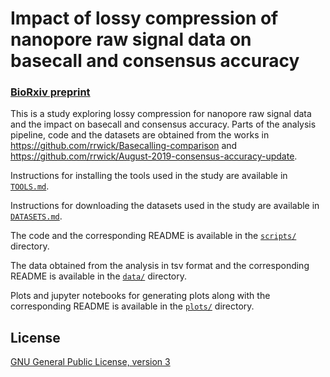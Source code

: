 # Impact of lossy compression of nanopore raw signal data on basecall and consensus accuracy

### [BioRxiv preprint](https://www.biorxiv.org/content/10.1101/2020.04.19.049262v2)

This is a study exploring lossy compression for nanopore raw signal data and the impact on basecall and consensus accuracy. Parts of the analysis pipeline, code and the datasets are obtained from the works in https://github.com/rrwick/Basecalling-comparison and https://github.com/rrwick/August-2019-consensus-accuracy-update.

Instructions for installing the tools used in the study are available in [`TOOLS.md`](TOOLS.md).

Instructions for downloading the datasets used in the study are available in [`DATASETS.md`](DATASETS.md).

The code and the corresponding README is available in the [`scripts/`](scripts/) directory.

The data obtained from the analysis in tsv format and the corresponding README is available in the [`data/`](data/) directory.

Plots and jupyter notebooks for generating plots along with the corresponding README is available in the [`plots/`](plots/) directory.

## License

[GNU General Public License, version 3](https://www.gnu.org/licenses/gpl-3.0.html)
